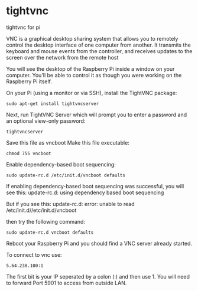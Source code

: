 # tightvnc
tightvnc for pi

VNC is a graphical desktop sharing system that allows you to remotely control the desktop interface of one computer from another. It transmits the keyboard and mouse events from the controller, and receives updates to the screen over the network from the remote host

You will see the desktop of the Raspberry Pi inside a window on your computer. You'll be able to control it as though you were working on the Raspberry Pi itself.

On your Pi (using a monitor or via SSH), install the TightVNC package:
```
sudo apt-get install tightvncserver
```

Next, run TightVNC Server which will prompt you to enter a password and an optional view-only password:
```
tightvncserver
```

Save this file as vncboot 
Make this file executable:
```
chmod 755 vncboot
```

Enable dependency-based boot sequencing:
```
sudo update-rc.d /etc/init.d/vncboot defaults
```

If enabling dependency-based boot sequencing was successful, you will see this:
update-rc.d: using dependency based boot sequencing

But if you see this:
update-rc.d: error: unable to read /etc/init.d//etc/init.d/vncboot

then try the following command:
```
sudo update-rc.d vncboot defaults
```

Reboot your Raspberry Pi and you should find a VNC server already started.

To connect to vnc use:
```
5.64.238.100:1
```
The first bit is your IP seperated by a colon (:) and then use 1.
You will need to forward Port 5901 to access from outside LAN.
